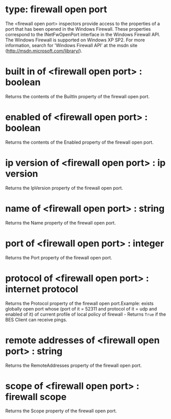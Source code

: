 # type: firewall open port

The &lt;firewall open port&gt; inspectors provide access to the properties of a port that has been opened in the Windows Firewall. These properties correspond to the INetFwOpenPort interface in the Windows Firewall API. The Windows Firewall is supported on Windows XP SP2. For more information, search for &#39;Windows Firewall API&#39; at the msdn site (http://msdn.microsoft.com/library/).

# built in of &lt;firewall open port&gt; : boolean

Returns the contents of the BuiltIn property of the firewall open port.

# enabled of &lt;firewall open port&gt; : boolean

Returns the contents of the Enabled property of the firewall open port.

# ip version of &lt;firewall open port&gt; : ip version

Returns the IpVersion property of the firewall open port.

# name of &lt;firewall open port&gt; : string

Returns the Name property of the firewall open port.

# port of &lt;firewall open port&gt; : integer

Returns the Port property of the firewall open port.

# protocol of &lt;firewall open port&gt; : internet protocol

Returns the Protocol property of the firewall open port.Example: exists globally open port whose (port of it = 52311 and protocol of it = udp and enabled of it) of current profile of local policy of firewall - Returns `True` if the BES Client can receive pings.

# remote addresses of &lt;firewall open port&gt; : string

Returns the RemoteAddresses property of the firewall open port.

# scope of &lt;firewall open port&gt; : firewall scope

Returns the Scope property of the firewall open port.
